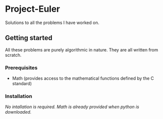 # Project-Euler
Solutions to all the problems I have worked on.
## Getting started
All these problems are purely algorithmic in nature. They are all written from scratch.
### Prerequisites
* Math (provides access to the mathematical functions defined by the C standard)
### Installation
*No intallation is required. Math is already provided when python is downloaded.*
